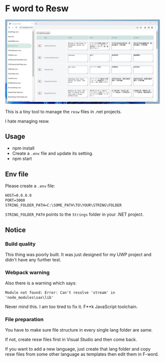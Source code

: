 # F word to Resw

![screenshot](screenshot.jpg)

This is a tiny tool to manage the `resw` files in .net projects.

I hate managing resw.

## Usage

 - npm install
 - Create a `.env` file and update its setting.
 - npm start

## Env file

Please create a `.env` file:

```
HOST=0.0.0.0
PORT=3000
STRING_FOLDER_PATH=C:\SOME_PATH\TO\YOUR\STRING\FOLDER
```

`STRING_FOLDER_PATH` points to the `Strings` folder in your .NET project.

## Notice

### Build quality

This thing was poorly built. It was just designed for my UWP project and didn't have any further test.

### Webpack warning

Also there is a warning which says:

```
Module not found: Error: Can't resolve 'stream' in 'node_modules\sax\lib'
```

Never mind this. I am too tired to fix it. F**k JavaScript toolchain.

### File preparation

You have to make sure file structure in every single lang folder are same.

If not, create resw files first in Visual Studio and then come back.

If you want to add a new language, just create that lang folder and copy resw files from some other language as templates then edit them in F-word. 
